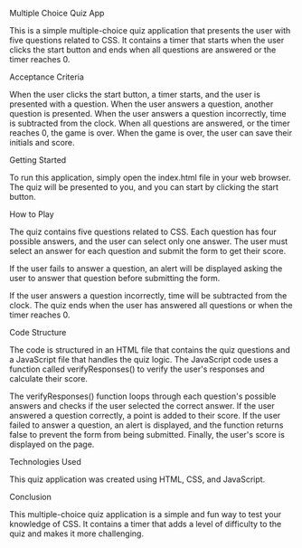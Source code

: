 Multiple Choice Quiz App

This is a simple multiple-choice quiz application that presents the user with five questions related to CSS. It contains a timer that starts when the user clicks the start button and ends when all questions are answered or the timer reaches 0.

Acceptance Criteria

When the user clicks the start button, a timer starts, and the user is presented with a question.
When the user answers a question, another question is presented.
When the user answers a question incorrectly, time is subtracted from the clock.
When all questions are answered, or the timer reaches 0, the game is over.
When the game is over, the user can save their initials and score.

Getting Started

To run this application, simply open the index.html file in your web browser. The quiz will be presented to you, and you can start by clicking the start button.

How to Play

The quiz contains five questions related to CSS. Each question has four possible answers, and the user can select only one answer. The user must select an answer for each question and submit the form to get their score.

If the user fails to answer a question, an alert will be displayed asking the user to answer that question before submitting the form.

If the user answers a question incorrectly, time will be subtracted from the clock. The quiz ends when the user has answered all questions or when the timer reaches 0.

Code Structure

The code is structured in an HTML file that contains the quiz questions and a JavaScript file that handles the quiz logic. The JavaScript code uses a function called verifyResponses() to verify the user's responses and calculate their score.

The verifyResponses() function loops through each question's possible answers and checks if the user selected the correct answer. If the user answered a question correctly, a point is added to their score. If the user failed to answer a question, an alert is displayed, and the function returns false to prevent the form from being submitted. Finally, the user's score is displayed on the page.

Technologies Used

This quiz application was created using HTML, CSS, and JavaScript.

Conclusion

This multiple-choice quiz application is a simple and fun way to test your knowledge of CSS. It contains a timer that adds a level of difficulty to the quiz and makes it more challenging.
